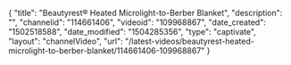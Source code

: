{
    "title": "Beautyrest&reg; Heated Microlight-to-Berber Blanket",
    "description": "",
    "channelid": "114661406",
    "videoid": "109968867",
    "date_created": "1502518588",
    "date_modified": "1504285356",
    "type": "captivate",
    "layout": "channelVideo",
    "url": "\/latest-videos\/beautyrest-heated-microlight-to-berber-blanket\/114661406-109968867"
}